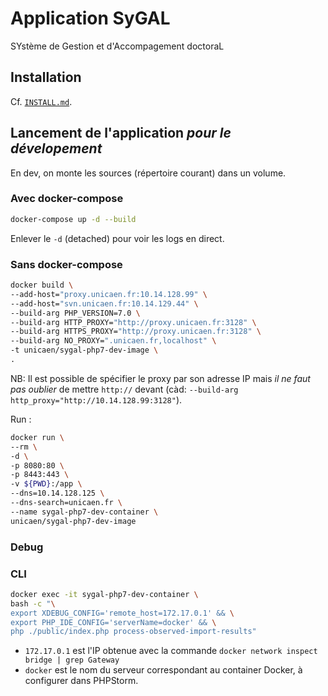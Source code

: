 # Application SyGAL

SYstème de Gestion et d'Accompagement doctoraL


## Installation

Cf. [`INSTALL.md`](INSTALL.md).


## Lancement de l'application *pour le dévelopement*

En dev, on monte les sources (répertoire courant) dans un volume.

### Avec docker-compose

```bash
docker-compose up -d --build
```
    
Enlever le `-d` (detached) pour voir les logs en direct.

### Sans docker-compose

```bash
docker build \
--add-host="proxy.unicaen.fr:10.14.128.99" \
--add-host="svn.unicaen.fr:10.14.129.44" \
--build-arg PHP_VERSION=7.0 \
--build-arg HTTP_PROXY="http://proxy.unicaen.fr:3128" \
--build-arg HTTPS_PROXY="http://proxy.unicaen.fr:3128" \
--build-arg NO_PROXY=".unicaen.fr,localhost" \
-t unicaen/sygal-php7-dev-image \
.
```

NB: Il est possible de spécifier le proxy par son adresse IP mais 
*il ne faut pas oublier* de mettre `http://` devant 
(càd: `--build-arg http_proxy="http://10.14.128.99:3128"`).

Run :

```bash
docker run \
--rm \
-d \
-p 8080:80 \
-p 8443:443 \
-v ${PWD}:/app \
--dns=10.14.128.125 \
--dns-search=unicaen.fr \
--name sygal-php7-dev-container \
unicaen/sygal-php7-dev-image
```

### Debug

### CLI 

```bash
docker exec -it sygal-php7-dev-container \
bash -c "\
export XDEBUG_CONFIG='remote_host=172.17.0.1' && \
export PHP_IDE_CONFIG='serverName=docker' && \
php ./public/index.php process-observed-import-results"
```
        
- `172.17.0.1` est l'IP obtenue avec la commande `docker network inspect bridge | grep Gateway`
- `docker` est le nom du serveur correspondant au container Docker, à configurer dans PHPStorm.
